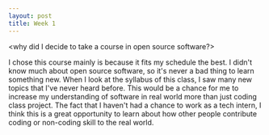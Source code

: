 ```yaml
---
layout: post
title: Week 1
---
```



<why did I decide to take a course in open source software?>

I chose this course mainly is because it fits my schedule the best. I didn't know much about open source software, so it's never a bad thing to learn something new. When I look at the syllabus of this class, I saw many new topics that I've never heard before. This would be a chance for me to increase my understanding of software in real world more than just coding class project. The fact that I haven't had a chance to work as a tech intern, I think this is a great opportunity to learn about how other people contribute coding or non-coding skill to the real world. 
